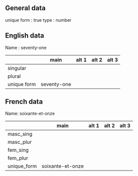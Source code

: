 ## General data

unique form : true
type : number

## English data

Name : seventy-one

|             |    main     | alt 1 | alt 2 | alt 3 |
| :---------- | :---------: | :---: | :---: | ----- |
| singular    |             |       |       |       |
| plural      |             |       |       |       |
| unique form | seventy-one |       |       |       |

## French data

Name: soixante-et-onze

|             |       main       | alt 1 | alt 2 | alt 3 |
| :---------- | :--------------: | :---: | :---: | :---: |
| masc_sing   |                  |       |       |       |
| masc_plur   |                  |       |       |       |
| fem_sing    |                  |       |       |       |
| fem_plur    |                  |       |       |       |
| unique_form | soixante-et-onze |       |       |       |


